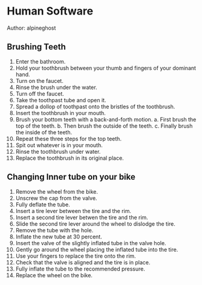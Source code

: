# Human Software

Author: alpineghost

## Brushing Teeth



  1. Enter the bathroom.
  2. Hold your toothbrush between your thumb and fingers of your dominant hand.
  3. Turn on the faucet.
  4. Rinse the brush under the water.
  5. Turn off the faucet.
  6. Take the toothpast tube and open it.
  7. Spread a dollop of toothpast onto the bristles of the toothbrush.
  8. Insert the toothbrush in your mouth.
  9. Brush your bottom teeth with a back-and-forth motion.
    a. First brush the top of the teeth.
    b. Then brush the outside of the teeth.
    c. Finally brush the inside of the teeth.
 10. Repeat these three steps for the top teeth.
 11. Spit out whatever is in your mouth.
 12. Rinse the toothbrush under water.
 13. Replace the toothbrush in its original place.
 
## Changing Inner tube on your bike


  1. Remove the wheel from the bike.
  2. Unscrew the cap from the valve.
  3. Fully deflate the tube.
  4. Insert a tire lever between the tire and the rim.
  5. Insert a second tire lever betwen the tire and the rim.
  6. Slide the second tire lever around the wheel to dislodge the tire.
  7. Remove the tube with the hole.
  8. Inflate the new tube at 30 percent.
  9. Insert the valve of the slightly inflated tube in the valve hole.
  10. Gently go around the wheel placing the inflated tube into the tire.
  11. Use your fingers to replace the tire onto the rim.
  12. Check that the valve is aligned and the tire is in place.
  13. Fully inflate the tube to the recommended pressure.
  14. Replace the wheel on the bike.
 
